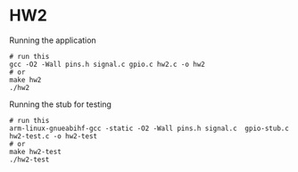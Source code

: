 # HW2

Running the application

```shell
# run this
gcc -O2 -Wall pins.h signal.c gpio.c hw2.c -o hw2
# or
make hw2
./hw2
```

Running the stub for testing

```shell
# run this
arm-linux-gnueabihf-gcc -static -O2 -Wall pins.h signal.c  gpio-stub.c hw2-test.c -o hw2-test
# or
make hw2-test
./hw2-test
```
